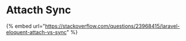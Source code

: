 # Attacth Sync

{% embed url="https://stackoverflow.com/questions/23968415/laravel-eloquent-attach-vs-sync" %}



